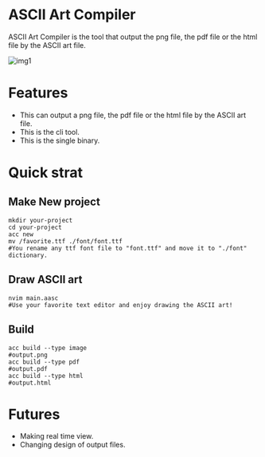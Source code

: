 # ASCII Art Compiler
ASCII Art Compiler is the tool that output the png file, the pdf file or the html file by the ASCII art file.

![img1](https://github.com/pengincoalition/ASCII_art_compiler/raw/master/explain/img1/output.png)

# Features
* This can output a png file, the pdf file or the html file by the ASCII art file.
* This is the cli tool.
* This is the single binary.

# Quick strat
## Make New project
```shell
mkdir your-project
cd your-project
acc new
mv /favorite.ttf ./font/font.ttf
#You rename any ttf font file to "font.ttf" and move it to "./font" dictionary.
```

## Draw ASCII art

```shell
nvim main.aasc
#Use your favorite text editor and enjoy drawing the ASCII art!
```

## Build
```shell 
acc build --type image
#output.png
acc build --type pdf
#output.pdf
acc build --type html
#output.html
```

# Futures
* Making real time view.
* Changing design of output files.



